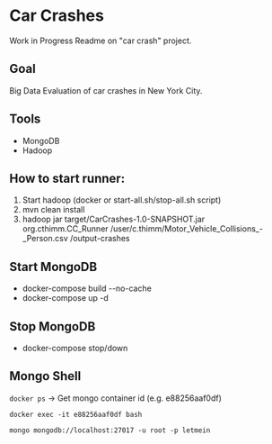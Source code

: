 # Car Crashes

Work in Progress Readme on "car crash" project.

## Goal
Big Data Evaluation of car crashes in New York City. 

## Tools
- MongoDB
- Hadoop


## How to start runner:

1. Start hadoop (docker or start-all.sh/stop-all.sh script)
2. mvn clean install
3. hadoop jar target/CarCrashes-1.0-SNAPSHOT.jar org.cthimm.CC_Runner /user/c.thimm/Motor_Vehicle_Collisions_-_Person.csv /output-crashes


## Start MongoDB
- docker-compose build --no-cache
- docker-compose up -d

## Stop MongoDB
- docker-compose stop/down

## Mongo Shell
`docker ps` -> Get mongo container id (e.g. e88256aaf0df)

`docker exec -it e88256aaf0df bash` 

`mongo mongodb://localhost:27017 -u root -p letmein`
